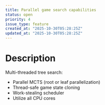 ```yaml
---
title: Parallel game search capabilities
status: open
priority: 4
issue_type: feature
created_at: "2025-10-30T05:28:25Z"
updated_at: "2025-10-30T05:28:25Z"
---
```


# Description

Multi-threaded tree search:
- Parallel MCTS (root or leaf parallelization)
- Thread-safe game state cloning
- Work-stealing scheduler
- Utilize all CPU cores
